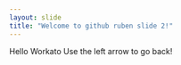 ```yaml
---
layout: slide
title: "Welcome to github ruben slide 2!"
---
```

Hello Workato
Use the left arrow to go back!
